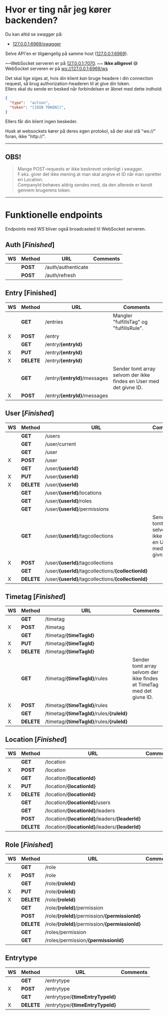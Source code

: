 
# Hvor er ting når jeg kører backenden?

Du kan altid se swagger på:
 - [127.0.0.1:6969/swagger](http://127.0.0.1:6969/swagger)

Selve API'en er tilgængelig på samme host ([127.0.0.1:6969](http://127.0.0.1:6969)).

~~WebSocket serveren er på [127.0.0.1:7070](ws://127.0.0.1:7070).  ~~ __Ikke alligevel__ 😅  
WebSocket serveren er på [ws://127.0.0.1:6969/ws](ws://127.0.0.1:6969/ws)

Det skal lige siges at, hvis din klient _kan_ bruge headere i din connection request, så brug authorization-headeren til at give din token.  
Ellers skal du sende en besked når forbindelsen er åbnet med dette indhold:
```JSON
{
  "type":  "action",
  "token": "[[DIN TOKEN]]",
}
```

Ellers får din klient ingen beskeder.

Husk at websockets kører på deres egen protokol, så der skal stå "ws://" foran, ikke "http://".

---

## OBS!
> Mange POST-requests er ikke beskrevet ordenligt i swagger.  
> F.eks. giver det ikke mening at man skal angive et ID når man opretter en Location.  
> CompanyId behøves aldrig sendes med, da den allerede er kendt gennem brugerens token.

---

# Funktionelle endpoints

Endpoints med _WS_ bliver også broadcasted til WebSocket serveren.

## Auth [_Finished_]
| WS | Method   | URL                | Comments |
|----|----------|--------------------|----------|
|    | __POST__ | /auth/authenticate |          |
|    | __POST__ | /auth/refresh      |          |

## Entry [__Finished__]
| WS | Method     | URL                           | Comments                                                           |
|----|------------|-------------------------------|--------------------------------------------------------------------|
|    | __GET__    | /entries                      | Mangler "fulfillsTag" og "fulfillsRule".                           |
| X  | __POST__   | /entry                        |                                                                    |
|    | __GET__    | /entry/__{entryId}__          |                                                                    |
| X  | __PUT__    | /entry/__{entryId}__          |                                                                    |
| X  | __DELETE__ | /entry/__{entryId}__          |                                                                    |
|    | __GET__    | /entry/__{entryId}__/messages | Sender tomt array selvom der ikke findes en User med det givne ID. |
| X  | __POST__   | /entry/__{entryId}__/messages |                                                                    |

## User [_Finished_]
| WS | Method     | URL                                                  | Comments                                                           |
|----|------------|------------------------------------------------------|--------------------------------------------------------------------|
|    | __GET__    | /users                                               |                                                                    |
|    | __GET__    | /user/current                                        |                                                                    |
|    | __GET__    | /user                                                |                                                                    |
| X  | __POST__   | /user                                                |                                                                    |
|    | __GET__    | /user/__{userId}__                                   |                                                                    |
| X  | __PUT__    | /user/__{userId}__                                   |                                                                    |
| X  | __DELETE__ | /user/__{userId}__                                   |                                                                    |
|    | __GET__    | /user/__{userId}__/locations                         |                                                                    |
|    | __GET__    | /user/__{userId}__/roles                             |                                                                    |
|    | __GET__    | /user/__{userId}__/permissions                       |                                                                    |
|    | __GET__    | /user/__{userId}__/tagcollections                    | Sender tomt array selvom der ikke findes en User med det givne ID. |
| X  | __POST__   | /user/__{userId}__/tagcollections                    |                                                                    |
|    | __GET__    | /user/__{userId}__/tagcollections/__{collectionId}__ |                                                                    |
| X  | __DELETE__ | /user/__{userId}__/tagcollections/__{collectionId}__ |                                                                    |

## Timetag [_Finished_]
| WS | Method     | URL                                         | Comments                                                              |
|----|------------|---------------------------------------------|-----------------------------------------------------------------------|
|    | __GET__    | /timetag                                    |                                                                       |
| X  | __POST__   | /timetag                                    |                                                                       |
|    | __GET__    | /timetag/__{timeTagId}__                    |                                                                       |
| X  | __PUT__    | /timetag/__{timeTagId}__                    |                                                                       |
| X  | __DELETE__ | /timetag/__{timeTagId}__                    |                                                                       |
|    | __GET__    | /timetag/__{timeTagId}__/rules              | Sender tomt array selvom der ikke findes et TimeTag med det givne ID. |
| X  | __POST__   | /timetag/__{timeTagId}__/rules              |                                                                       |
|    | __GET__    | /timetag/__{timeTagId}__/rules/__{ruleId}__ |                                                                       |
| X  | __DELETE__ | /timetag/__{timeTagId}__/rules/__{ruleId}__ |                                                                       |

## Location [_Finished_]
| WS | Method     | URL                                               | Comments |
|----|------------|---------------------------------------------------|----------|
|    | __GET__    | /location                                         |          |
| X  | __POST__   | /location                                         |          |
|    | __GET__    | /location/__{locationId}__                        |          |
| X  | __PUT__    | /location/__{locationId}__                        |          |
| X  | __DELETE__ | /location/__{locationId}__                        |          |
|    | __GET__    | /location/__{locationId}__/users                  |          |
|    | __GET__    | /location/__{locationId}__/leaders                |          |
|    | __POST__   | /location/__{locationId}__/leaders/__{leaderId}__ |          |
|    | __DELETE__ | /location/__{locationId}__/leaders/__{leaderId}__ |          |

## Role [_Finished_]
| WS | Method     | URL                                              | Comments |
|----|------------|--------------------------------------------------|----------|
|    | __GET__    | /role                                            |          |
| X  | __POST__   | /role                                            |          |
|    | __GET__    | /role/__{roleId}__                               |          |
| X  | __PUT__    | /role/__{roleId}__                               |          |
| X  | __DELETE__ | /role/__{roleId}__                               |          |
|    | __GET__    | /role/__{roleId}__/permission                    |          |
|    | __POST__   | /role/__{roleId}__/permission/__{permissionId}__ |          |
|    | __DELETE__ | /role/__{roleId}__/permission/__{permissionId}__ |          |
|    | __GET__    | /roles/permission                                |          |
|    | __GET__    | /roles/permission/__{permissionId}__             |          |

## Entrytype
| WS | Method     | URL                              | Comments |
|----|------------|----------------------------------|----------|
|    | __GET__    | /entrytype                       |          |
| X  | __POST__   | /entrytype                       |          |
|    | __GET__    | /entrytype/__{timeEntryTypeId}__ |          |
| X  | __DELETE__ | /entrytype/__{timeEntryTypeId}__ |          |